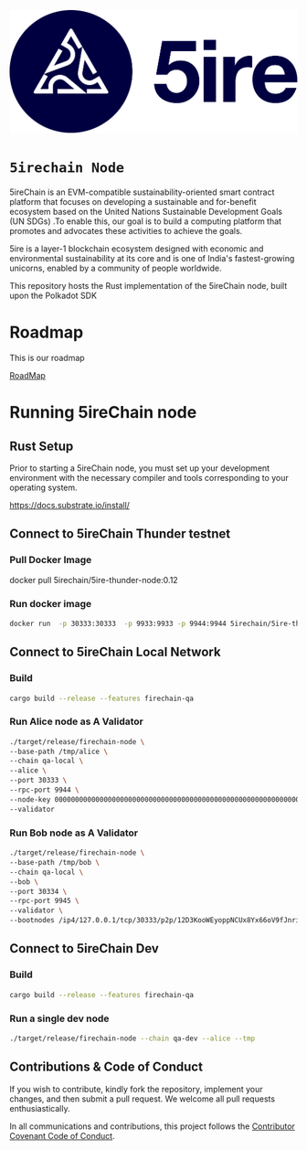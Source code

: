 <p align="center">
    <img src="./docs/media/5ire-logo.png">
</p>

<h1><code>5irechain Node</code></h1>

5ireChain is an EVM-compatible sustainability-oriented smart contract platform that focuses on developing a sustainable and for-benefit ecosystem based on the United Nations Sustainable Development Goals (UN SDGs) .To enable this, our goal is to build a computing platform that promotes and advocates these activities to achieve the goals.

5ire is a layer-1 blockchain ecosystem designed with economic and environmental sustainability at its core and is one of India's fastest-growing unicorns, enabled by a community of people worldwide.

This repository hosts the Rust implementation of the 5ireChain node, built upon the Polkadot SDK

# Roadmap
This is our roadmap

[RoadMap](docs/README.md)

# Running 5ireChain node

## Rust Setup

Prior to starting a 5ireChain node, you must set up your development environment with the necessary compiler and tools corresponding to your operating system.

https://docs.substrate.io/install/

## Connect to 5ireChain Thunder testnet

### Pull Docker Image

docker pull 5irechain/5ire-thunder-node:0.12

### Run docker image

```bash
docker run  -p 30333:30333  -p 9933:9933 -p 9944:9944 5irechain/5ire-thunder-node:0.12  --port 30333 --no-telemetry --name 5ire-thunder-archive --base-path /5ire/data --keystore-path /5ire/data   --node-key-file /5ire/secrets/node.key --chain /5ire/thunder-chain-spec.json --bootnodes /ip4/13.215.176.156/tcp/30333/ws/p2p/12D3KooWSCPiw5WquLQ1rZCbVUU8U95tgGU55EEuRZryxVJZyB7a --pruning archive --ws-external --rpc-external --rpc-cors all
```

## Connect to 5ireChain Local Network

### Build

```bash
cargo build --release --features firechain-qa 
```

### Run Alice node as A Validator

```bash
./target/release/firechain-node \
--base-path /tmp/alice \
--chain qa-local \
--alice \
--port 30333 \
--rpc-port 9944 \
--node-key 0000000000000000000000000000000000000000000000000000000000000001 \
--validator
```

### Run Bob node as A Validator

```bash
./target/release/firechain-node \
--base-path /tmp/bob \
--chain qa-local \
--bob \
--port 30334 \
--rpc-port 9945 \
--validator \
--bootnodes /ip4/127.0.0.1/tcp/30333/p2p/12D3KooWEyoppNCUx8Yx66oV9fJnriXwCcXwDDUA2kj6vnc6iDEp
```

## Connect to 5ireChain Dev

### Build

```bash
cargo build --release --features firechain-qa 
```

### Run a single dev node

```bash
./target/release/firechain-node --chain qa-dev --alice --tmp
```

## Contributions & Code of Conduct

If you wish to contribute, kindly fork the repository, implement your changes, and then submit a pull request. We welcome all pull requests enthusiastically.

In all communications and contributions, this project follows the [Contributor Covenant Code of Conduct](docs/CODE_OF_CONDUCT.md).




